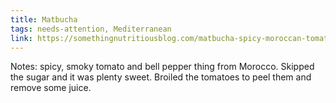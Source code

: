 ```yaml
---
title: Matbucha
tags: needs-attention, Mediterranean
link: https://somethingnutritiousblog.com/matbucha-spicy-moroccan-tomato-dip/#wpzoom-premium-recipe-card
---
```

Notes: spicy, smoky tomato and bell pepper thing from Morocco. Skipped the sugar and it was plenty sweet. Broiled the tomatoes to peel them and remove some juice.  

